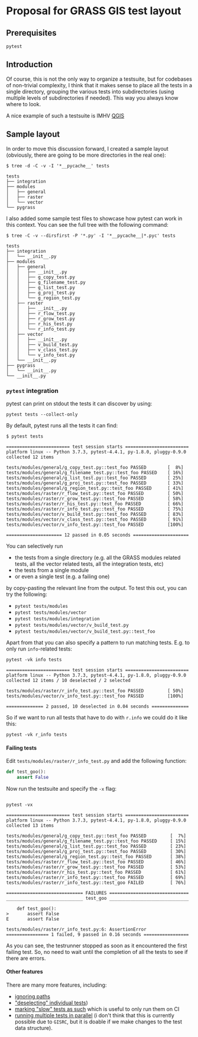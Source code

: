 Proposal for GRASS GIS test layout
==================================

Prerequisites
-------------

```
pytest
```

Introduction
------------

Of course, this is not the only way to organize a testsuite, but for codebases of
non-trivial complexity, I think that it makes sense to place all the tests in a single
directory, grouping the various tests into subdirectories (using multiple levels of
subdirectories if needed). This way you always know where to look.

A nice example of such a testsuite is IMHV
[QGIS](https://github.com/qgis/QGIS/tree/master/tests)

Sample layout
-------------

In order to move this discussion forward, I created a sample layout (obviously, there
are going to be more directories in the real one):

```
$ tree -d -C -v -I '*__pycache__' tests

tests
├── integration
├── modules
│   ├── general
│   ├── raster
│   └── vector
└── pygrass
```

I also added some sample test files to showcase how pytest can work in this context.
You can see the full tree with the following command:

```
$ tree -C -v --dirsfirst -P '*.py' -I '*__pycache__|*.pyc' tests

tests
├── integration
│   └── __init__.py
├── modules
│   ├── general
│   │   ├── __init__.py
│   │   ├── g_copy_test.py
│   │   ├── g_filename_test.py
│   │   ├── g_list_test.py
│   │   ├── g_proj_test.py
│   │   └── g_region_test.py
│   ├── raster
│   │   ├── __init__.py
│   │   ├── r_flow_test.py
│   │   ├── r_grow_test.py
│   │   ├── r_his_test.py
│   │   └── r_info_test.py
│   ├── vector
│   │   ├── __init__.py
│   │   ├── v_build_test.py
│   │   ├── v_class_test.py
│   │   └── v_info_test.py
│   └── __init__.py
├── pygrass
│   └── __init__.py
└── __init__.py
```

### `pytest` integration

pytest can print on stdout the tests it can discover by using:

```
pytest tests --collect-only
```

By default, pytest runs all the tests it can find:

```
$ pytest tests

======================== test session starts ========================
platform linux -- Python 3.7.3, pytest-4.4.1, py-1.8.0, pluggy-0.9.0
collected 12 items

tests/modules/general/g_copy_test.py::test_foo PASSED        [  8%]
tests/modules/general/g_filename_test.py::test_foo PASSED    [ 16%]
tests/modules/general/g_list_test.py::test_foo PASSED        [ 25%]
tests/modules/general/g_proj_test.py::test_foo PASSED        [ 33%]
tests/modules/general/g_region_test.py::test_foo PASSED      [ 41%]
tests/modules/raster/r_flow_test.py::test_foo PASSED         [ 50%]
tests/modules/raster/r_grow_test.py::test_foo PASSED         [ 58%]
tests/modules/raster/r_his_test.py::test_foo PASSED          [ 66%]
tests/modules/raster/r_info_test.py::test_foo PASSED         [ 75%]
tests/modules/vector/v_build_test.py::test_foo PASSED        [ 83%]
tests/modules/vector/v_class_test.py::test_foo PASSED        [ 91%]
tests/modules/vector/v_info_test.py::test_foo PASSED         [100%]

===================== 12 passed in 0.05 seconds =====================
```

You can selectively run

- the tests from a single directory (e.g. all the GRASS modules related tests, all the
    vector related tests, all the integration tests, etc)
- the tests from a single module
- or even a single test (e.g. a failing one)

by copy-pasting the relevant line from the output. To test this out, you can try the
following:

- `pytest tests/modules`
- `pytest tests/modules/vector`
- `pytest tests/modules/integration`
- `pytest tests/modules/vector/v_build_test.py`
- `pytest tests/modules/vector/v_build_test.py::test_foo`

Apart from that you can also specify a pattern to run matching tests. E.g. to only run
`info`-related tests:

```
pytest -vk info tests

======================== test session starts ========================
platform linux -- Python 3.7.3, pytest-4.4.1, py-1.8.0, pluggy-0.9.0
collected 12 items / 10 deselected / 2 selected

tests/modules/raster/r_info_test.py::test_foo PASSED         [ 50%]
tests/modules/vector/v_info_test.py::test_foo PASSED         [100%]

============== 2 passed, 10 deselected in 0.04 seconds ==============
```

So if we want to run all tests that have to do with `r.info` we could do it like this:

```
pytest -vk r_info tests
```

#### Failing tests

Edit `tests/modules/raster/r_info_test.py` and add the following function:

``` python
def test_goo():
    assert False
```

Now run the testsuite and specify the `-x` flag:

```

pytest -vx

======================== test session starts ========================
platform linux -- Python 3.7.3, pytest-4.4.1, py-1.8.0, pluggy-0.9.0
collected 13 items

tests/modules/general/g_copy_test.py::test_foo PASSED         [  7%]
tests/modules/general/g_filename_test.py::test_foo PASSED     [ 15%]
tests/modules/general/g_list_test.py::test_foo PASSED         [ 23%]
tests/modules/general/g_proj_test.py::test_foo PASSED         [ 30%]
tests/modules/general/g_region_test.py::test_foo PASSED       [ 38%]
tests/modules/raster/r_flow_test.py::test_foo PASSED          [ 46%]
tests/modules/raster/r_grow_test.py::test_foo PASSED          [ 53%]
tests/modules/raster/r_his_test.py::test_foo PASSED           [ 61%]
tests/modules/raster/r_info_test.py::test_foo PASSED          [ 69%]
tests/modules/raster/r_info_test.py::test_goo FAILED          [ 76%]

============================= FAILURES ==============================
_____________________________ test_goo ______________________________

    def test_goo():
>       assert False
E       assert False

tests/modules/raster/r_info_test.py:6: AssertionError
================ 1 failed, 9 passed in 0.16 seconds =================
```

As you can see, the testrunner stopped as soon as it encountered the first failing test.
So, no need to wait until the completion of all the tests to see if there are errors.

#### Other features

There are many more features, including:

* [ignoring paths](https://docs.pytest.org/en/latest/example/pythoncollection.html#ignore-paths-during-test-collection)
* ["deselecting" individual tests](https://docs.pytest.org/en/latest/example/pythoncollection.html#deselect-tests-during-test-collection))
* [marking "slow" tests as such](https://docs.pytest.org/en/2.9.1/example/simple.html#control-skipping-of-tests-according-to-command-line-option) which is useful to only run them on CI
* [running multiple tests in parallel](https://github.com/pytest-dev/pytest-xdist) (i don't think that this is currently possible due to `GISRC`, but it is doable if we make changes to the test data structure).
